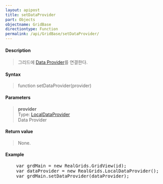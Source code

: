 ```yaml
---
layout: apipost
title: setDataProvider
part: Objects
objectname: GridBase
directiontype: Function
permalink: /api/GridBase/setDataProvider/
---
```



#### Description

> 그리드에 [Data Provider](/api/LocalDataProvider/)를 연결한다.

#### Syntax

> function setDataProvider(provider)

#### Parameters

> **provider**  
> Type: [LocalDataProvider](/api/LocalDataProvider/)  
> Data Provider  

#### Return value

> None.

#### Example

<pre class="prettyprint">
    var grdMain = new RealGrids.GridView(id);
    var dataProvider = new RealGrids.LocalDataProvider();
    var grdMain.setDataProvider(dataProvider);
</pre>




